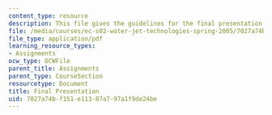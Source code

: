 ```yaml
---
content_type: resource
description: This file gives the guidelines for the final presentation.
file: /media/courses/ec-s02-water-jet-technologies-spring-2005/7027a74bf151e11387a797a1f9de24be_MITEC_S02S05_final_pres.pdf
file_type: application/pdf
learning_resource_types:
- Assignments
ocw_type: OCWFile
parent_title: Assignments
parent_type: CourseSection
resourcetype: Document
title: Final Presentation
uid: 7027a74b-f151-e113-87a7-97a1f9de24be
---
```

